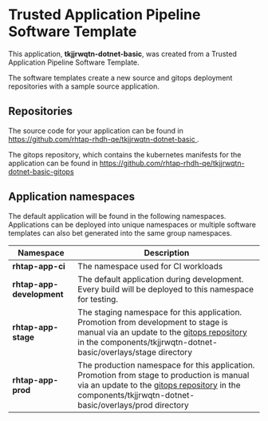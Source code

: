# Trusted Application Pipeline Software Template

This application, **tkjjrwqtn-dotnet-basic**, was created from a Trusted Application Pipeline Software Template.

The software templates create a new source and gitops deployment repositories with a sample source application. 

## Repositories

The source code for your application can be found in [https://github.com/rhtap-rhdh-qe/tkjjrwqtn-dotnet-basic ](https://github.com/rhtap-rhdh-qe/tkjjrwqtn-dotnet-basic ).
 
The gitops repository, which contains the kubernetes manifests for the application can be found in 
[https://github.com/rhtap-rhdh-qe/tkjjrwqtn-dotnet-basic-gitops ](https://github.com/rhtap-rhdh-qe/tkjjrwqtn-dotnet-basic-gitops ) 

## Application namespaces 

The default application will be found in the following namespaces. Applications can be deployed into unique namespaces or multiple software templates can also bet generated into the same group namespaces.  

|  Namespace   |  Description   |  
| -------- | -------- |
| **rhtap-app-ci** | The namespace used for CI workloads |
| **rhtap-app-development** | The default application during development. Every build will be deployed to this namespace for testing. |
| **rhtap-app-stage** | The staging namespace for this application. Promotion from development to stage is manual via an update to the [gitops repository](https://github.com/rhtap-rhdh-qe/tkjjrwqtn-dotnet-basic-gitops ) in the components/tkjjrwqtn-dotnet-basic/overlays/stage directory |
| **rhtap-app-prod** | The production namespace for this application. Promotion from stage to production is manual via an update to the [gitops repository](https://github.com/rhtap-rhdh-qe/tkjjrwqtn-dotnet-basic-gitops ) in the components/tkjjrwqtn-dotnet-basic/overlays/prod directory |